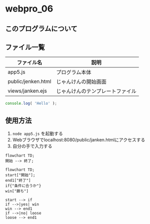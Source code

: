 # webpro_06

## このプログラムについて

## ファイル一覧

ファイル名 | 説明
-|-
app5.js | プログラム本体
public/jenken.html | じゃんけんの開始画面
views/janken.ejs | じゃんけんのテンプレートファイル

```javascript
console.log( 'Hello' );
```

## 使用方法
1. ```node app5.js``` を起動する
1. Webブラウザでlocalhost:8080/public/janken.htmlにアクセスする
1. 自分の手で入力する

```mermaid
flowchart TD;
開始 --> 終了;
```

```mermaid
flowchart TD;
start["開始"];
end1["終了"]
if{"条件に合うか"}
win["勝ち"]

start --> if
if -->|yes| win
win --> end1
if -->|no| loose
loose --> end1
```